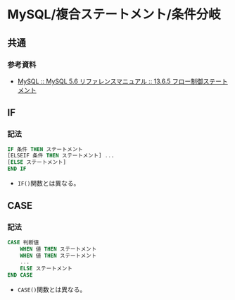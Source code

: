 # MySQL/複合ステートメント/条件分岐

## 共通

### 参考資料

- [MySQL :: MySQL 5.6 リファレンスマニュアル :: 13.6.5 フロー制御ステートメント](https://dev.mysql.com/doc/refman/5.6/ja/flow-control-statements.html)

## IF

### 記法

```sql
IF 条件 THEN ステートメント
[ELSEIF 条件 THEN ステートメント] ...
[ELSE ステートメント]
END IF
```

- `IF()`関数とは異なる。

## CASE

### 記法

```sql
CASE 判断値
    WHEN 値 THEN ステートメント
    WHEN 値 THEN ステートメント
    ...
    ELSE ステートメント
END CASE
```

- `CASE()`関数とは異なる。
